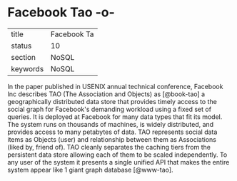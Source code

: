 # Facebook Tao -o-


|          |                  |
| -------- | ---------------- |
| title    | Facebook Ta      | 
| status   | 10               |
| section  | NoSQL            |
| keywords | NoSQL            |



In the paper published in USENIX annual technical conference, Facebook
Inc describes TAO (The Association and Objects) as [@book-tao] a
geographically distributed data store that provides timely access to
the social graph for Facebook's demanding workload using a fixed set
of queries. It is deployed at Facebook for many data types that fit
its model. The system runs on thousands of machines, is widely
distributed, and provides access to many petabytes of data. TAO
represents social data items as Objects (user) and relationship
between them as Associations (liked by, friend of).  TAO cleanly
separates the caching tiers from the persistent data store allowing
each of them to be scaled independently. To any user of the system it
presents a single unified API that makes the entire system appear like
1 giant graph database [@www-tao].



